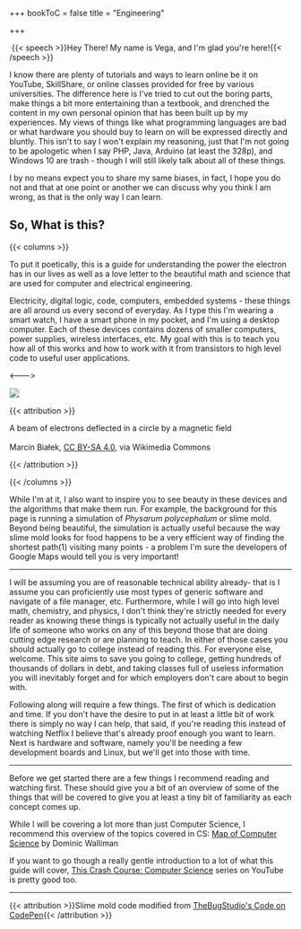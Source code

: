 +++
bookToC = false
title = "Engineering"

+++

 {{< speech >}}Hey There! My name is Vega, and I'm glad you're here!{{< /speech >}}

<style>
    #canvasContainer
    {
        display:absolute;
        position: fixed;
        height: 100%;
        z-index: -1;
    }
    #canvas
    {
        height: 100%
        width: 100%
        position:fixed;
        display: block;
        top: 0;
        left: 0;
    }
</style>




<script src="https://cdnjs.cloudflare.com/ajax/libs/sat/0.8.0/SAT.min.js"></script>
<script src="https://cdnjs.cloudflare.com/ajax/libs/underscore.js/1.11.0/underscore-min.js"></script>
<script>
var canvas = document.querySelector('#backcanvas');
fitToContainer(canvas);
function fitToContainer(canvas){
  // Make it visually fill the positioned parent
  canvas.style.width ='100%';
  canvas.style.height='100%';
  // ...then set the internal size to match
  canvas.width  = canvas.offsetWidth;
  canvas.height = canvas.offsetHeight;
}
</script>
<script>
var scriptActiveSlime=!0,decay_slime=.1,sensor_slime=4,abs_speed_slime=3,angle_part_slime=.25;function resize(){SlimeMold.init(window.innerWidth,window.innerHeight)}!function(e){var t,i,s,o,a,n,r,l,h,d=4e3,f=.5,p=0,c=angle_part_slime,m="#2222",v="#345",u=.3,_=!1,M=[];var y=function(e,t){return new SAT.Vector(e,t)};function w(e,t,i,s,o){this.pos=y(e,t),this.radius=i,this.alfa=s,this.lambda=o,this.pheromone=0,this._latest=y(0,0),this.setSpeed(abs_speed_slime)}w.prototype={setSpeed:function(e){this._speed=y(Math.cos(this.alfa),Math.sin(this.alfa)),this._speedL=y(Math.cos(this.alfa+this.lambda),Math.sin(this.alfa+this.lambda)),this._speedR=y(Math.cos(this.alfa-this.lambda),Math.sin(this.alfa-this.lambda)),this._speed.scale(e),this._speedL.scale(e),this._speedR.scale(e)},update:function(e){2==e?this.alfa-=this.lambda:1==e&&(this.alfa+=this.lambda),0==!e&&this.setSpeed(abs_speed_slime),this.pos.x+this._speed.x<0?this.pos.x+=n:this.pos.x+this._speed.x>n?this.pos.x-=n:this.pos.y+this._speed.y<0?this.pos.y+=r:this.pos.y+this._speed.y>r&&(this.pos.y-=r),this._latest=this.pos.clone(),this.pos.add(this._speed)}};var g,S=[],x=0,b=0,L=20;function A(e,t,i){if(!(e<0||t<0||e>=n||t>=r)){var s=e-1<0?n-1:e-1,o=(e+1)%(n-1),a=t-1<0?r-1:t-1,l=(t+1)%(r-1);S[s][a]+=f*i,S[s][t]+=f*i,S[s][l]+=f*i,S[o][a]+=f*i,S[o][t]+=f*i,S[o][l]+=f*i,S[e][a]+=f*i,S[e][l]+=f*i,S[e][t]+=i}}function C(e){if(scriptActiveSlime)for(var t=-L;t<L;t++)for(var i=-L;i<L;i++)A(Math.floor(e.touches[0].clientX+t),Math.floor(e.touches[0].clientY+i),1e7)}function E(e){if(scriptActiveSlime){for(var t=-L;t<L;t++)for(var i=-L;i<L;i++)A(e.clientX+t-l,e.clientY+i-h,1e7);_=!0}}function R(){_=!1}function P(e){if(scriptActiveSlime&&_)for(var t=-L;t<L;t++)for(var i=-L;i<L;i++)A(e.clientX+t-l,e.clientY+i-h,1e7)}function I(e,t){l=Math.floor(.5*(window.innerWidth-e)),h=Math.floor(.5*(window.innerHeight-t)),n=i.width=e,r=i.height=t,o.width=n,o.height=r,s=i.getContext("2d"),a=o.getContext("2d")}function T(){W(n,r)}function W(e,t){M=[],numParticles=d,I(e,t),function(e){var t,i;for(t=0;t<e;t++)i=new w(Math.floor(n*Math.random()),Math.floor(r*Math.random()),u,2*Math.PI*Math.random(),c*Math.PI),M.push(i)}(d),function(){g=1;for(var e=0,t=0;e<n;e+=g,t++){S[t]=[],x=t;for(var i=0,s=0;i<n;i+=g,s++)S[t][s]=0,b=s}}()}function z(e){var t=Math.floor((e.pos.x+sensor_slime*e._speed.x)/g)%x;t<0&&(t+=x);var i=Math.floor((e.pos.y+sensor_slime*e._speed.y)/g)%b;i<0&&(i+=b);var s=Math.floor((e.pos.x+sensor_slime*e._speedL.x)/g)%x;s<0&&(s+=x);var o=Math.floor((e.pos.y+sensor_slime*e._speedL.y)/g)%b;o<0&&(o+=b);var a=Math.floor((e.pos.x+sensor_slime*e._speedR.x)/g)%x;a<0&&(a+=x);var n=Math.floor((e.pos.y+sensor_slime*e._speedR.y)/g)%b;n<0&&(n+=b);var r=S[t][i],l=S[s][o],h=S[a][n];return l==h?!l>=r?0:Math.floor(2*Math.random())+1:l>h?l>=r?1:0:h>=r?2:0}e.SlimeMold={initCanvas:function(e,s){idContainerSlime=e+"Container",t=e,i=document.getElementById(t),o=document.createElement("canvas"),i.addEventListener("mousedown",E),i.addEventListener("mousemove",P),i.addEventListener("touchmove",C),i.addEventListener("mouseup",R),i.addEventListener("mouseout",R)},init:W,render:function e(){if(scriptActiveSlime){var t,i,l;angle_part_slime!=c&&(c=angle_part_slime,T()),s.save(),s.fillStyle=m,s.fillRect(0,0,n,r),s.restore();var h=Math.random();for(a.save(),a.globalCompositeOperation="destination-out",a.globalAlpha=1,a.fillRect(0,0,n,r),a.restore(),i=M.length,a.save(),a.fillStyle=a.strokeStyle=v,a.lineCap=a.lineJoin="round",a.lineWidth=0==p?u*(2+h):3*u*(2+h),a.beginPath(),t=0;t<i;t++){var f=z(l=M[t]);l.update(f),a.moveTo(l.pos.x,l.pos.y),0==p?a.lineTo(l._latest.x,l._latest.y):1==p&&a.lineTo(l.pos.x,l.pos.y),A(Math.floor(l.pos.x/g)%x,Math.floor(l.pos.y/g)%b,1)}a.stroke(),a.restore(),s.drawImage(o,0,0),function(){for(var e=0,t=0;e<n;e+=g,t++)for(var i=0,s=0;i<n;i+=g,s++)S[t][s]=S[t][s]*decay_slime}(),numParticles!=d&&W(n,r),requestAnimationFrame(e)}},offset:I,refresh:T,toggleRenderShape:function(){return p=p?0:1}}}(window),SlimeMold.initCanvas("backcanvas"),SlimeMold.init(window.innerWidth,window.innerHeight),requestAnimationFrame(SlimeMold.render),window.addEventListener("resize",resize);
</script>

I know there are plenty of tutorials and ways to learn online be it on YouTube, SkillShare, or online classes provided for free by various universities. The difference here is I've tried to cut out the boring parts, make things a bit more entertaining than a textbook, and drenched the content in my own personal opinion that has been built up by my experiences. My views of things like what programming languages are bad or what hardware you should buy to learn on will be expressed directly and bluntly. This isn't to say I won't explain my reasoning, just that I'm not going to be apologetic when I say PHP, Java, Arduino (at least the 328p), and Windows 10 are trash - though I will still likely talk about all of these things.

<!-- I had Javascript listed as trash too, but https://daitarou.info has convinced me otherwise, begrudgingly -->

I by no means expect you to share my same biases, in fact, I hope you do not and that at one point or another we can discuss why you think I am wrong, as that is the only way I can learn.

## So, What is this?

{{< columns >}}

To put it poetically, this is a guide for understanding the power the electron has in our lives as well as a love letter to the beautiful math and science that are used for computer and electrical engineering.

Electricity, digital logic, code, computers, embedded systems - these things are all around us every second of everyday. As I type this I'm wearing a smart watch, I have a smart phone in my pocket, and I'm using a desktop computer. Each of these devices contains dozens of smaller computers, power supplies, wireless interfaces, etc. My goal with this is to teach you how all of this works and how to work with it from transistors to high level code to useful user applications.

<--->

<img src="https://upload.wikimedia.org/wikipedia/commons/c/cf/Cyclotron_motion_wider_view.jpg" style="border: 1px solid #ddd;" />

{{< attribution >}}

A beam of electrons deflected in a circle by a magnetic field</br></br>Marcin Białek, [CC BY-SA 4.0](https://creativecommons.org/licenses/by-sa/4.0), via Wikimedia Commons

{{< /attribution >}}

{{< /columns >}}

While I'm at it, I also want to inspire you to see beauty in these devices and the algorithms that make them run. For example, the background for this page is running a simulation of *Physarum polycephalum* or slime mold. Beyond being beautiful, the simulation is actually useful because the way slime mold looks for food happens to be a very efficient way of finding the shortest path<a class="ptr">(1)</a> visiting many points - a problem I'm sure the developers of Google Maps would tell you is very important!

---

I will be assuming you are of reasonable technical ability already- that is I assume you can proficiently use most types of generic software and navigate of a file manager, etc.  Furthermore, while I will go into high level math, chemistry, and physics, I don't think they're strictly needed for every reader as knowing these things is typically not actually useful in the daily life of someone who works on any of this beyond those that are doing cutting edge research or are planning to teach. In either of those cases you should actually go to college instead of reading this. For everyone else, welcome. This site aims to save you going to college, getting hundreds of thousands of dollars in debt, and taking classes full of useless information you will inevitably forget and for which employers don't care about to begin with.

Following along will require a few things. The first of which is dedication and time. If you don't have the desire to put in at least a little bit of work there is simply no way I can help, that said, if you're reading this instead of watching Netflix I believe that's already proof enough you want to learn. Next is hardware and software, namely you'll be needing a few development boards and Linux, but we'll get into those with time.

---

Before we get started there are a few things I recommend reading and watching first. These should give you a bit of an overview of some of the things that will be covered to give you at least a tiny bit of familiarity as each concept comes up.

While I will be covering a lot more than just Computer Science, I recommend this overview of the topics covered in CS: [Map of Computer Science](https://www.youtube.com/watch?v=SzJ46YA_RaA) by Dominic Walliman

If you want to go though a really gentle introduction to a lot of what this guide will cover, [This Crash Course: Computer Science](https://www.youtube.com/watch?v=tpIctyqH29Q&list=PL8dPuuaLjXtNlUrzyH5r6jN9ulIgZBpdo&ab_channel=CrashCourse) series on YouTube is pretty good too.

---

{{< attribution >}}Slime mold code modified from [TheBugStudio's Code on CodePen](https://codepen.io/TheBugStudio/pen/zYqyJvZ){{< /attribution >}}





<ol hidden id="footnotes">
    <li>Well, sort of. The way it works doesn't <b>ensure</b> you're getting the shortest path, but then, doing so would require checking every possible combonation, which is the extremely inefficent task this simulation helps avoid</li>
</ol>
